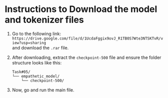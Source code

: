 
# Instructions to Download the model and tokenizer files

1. Go to the following link:  
   `https://drive.google.com/file/d/1UcdaFggix9ovJ_R1TB0S7Wte3NTSKTvR/view?usp=sharing`  
   and download the `.rar` file.

2. After downloading, extract the `checkpoint-500` file and ensure the folder structure looks like this:  
   ```
   Task#05/
   └── empathetic_model/
       └── checkpoint-500/
   ```

3. Now, go and run the main file.
